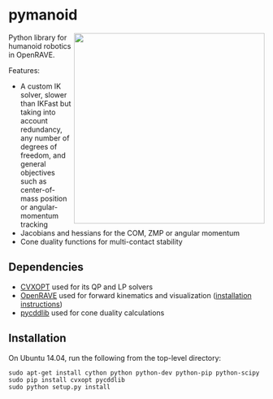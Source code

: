 # pymanoid

<img src="https://scaron.info/images/ijhr-2016.png" width="375" align="right" />

Python library for humanoid robotics in OpenRAVE.

Features:
- A custom IK solver, slower than IKFast but taking into account redundancy,
  any number of degrees of freedom, and general objectives
  such as center-of-mass position or angular-momentum tracking
- Jacobians and hessians for the COM, ZMP or angular momentum
- Cone duality functions for multi-contact stability

## Dependencies

- [CVXOPT](http://cvxopt.org/) used for its QP and LP solvers
- [OpenRAVE](https://github.com/rdiankov/openrave) used for forward kinematics and visualization ([installation instructions](https://scaron.info/teaching/installing-openrave-on-ubuntu-14.04.html))
- [pycddlib](https://pycddlib.readthedocs.org/en/latest/) used for cone duality calculations

## Installation

On Ubuntu 14.04, run the following from the top-level directory:

```
sudo apt-get install cython python python-dev python-pip python-scipy
sudo pip install cvxopt pycddlib
sudo python setup.py install
```
